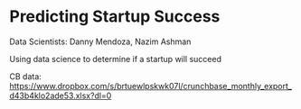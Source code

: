 # Predicting Startup Success 

Data Scientists: Danny Mendoza, Nazim Ashman

Using data science to determine if a startup will succeed

CB data: https://www.dropbox.com/s/brtuewlpskwk07l/crunchbase_monthly_export_d43b4klo2ade53.xlsx?dl=0
